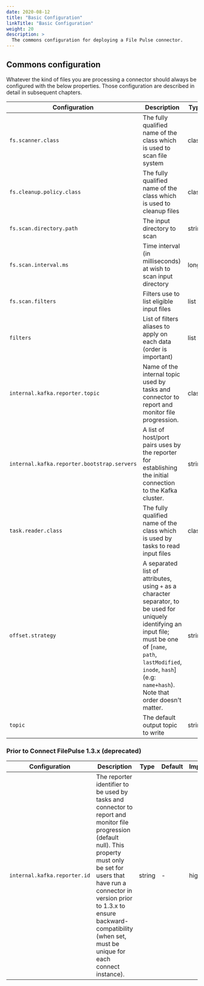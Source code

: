 ```yaml
---
date: 2020-08-12
title: "Basic Configuration"
linkTitle: "Basic Configuration"
weight: 20
description: >
  The commons configuration for deploying a File Pulse connector.
---
```


## Commons configuration

Whatever the kind of files you are processing a connector should always be configured with the below properties.
Those configuration are described in detail in subsequent chapters.

| Configuration |   Description |   Type    |   Default |   Importance  |
| --------------| --------------|-----------| --------- | ------------- |
|`fs.scanner.class` | The fully qualified name of the class which is used to scan file system | class | *io.streamthoughts.kafka.connect.filepulse.scanner.local.LocalFSDirectoryWalker* | medium |
|`fs.cleanup.policy.class` | The fully qualified name of the class which is used to cleanup files | class | *-* | high |
|`fs.scan.directory.path` | The input directory to scan | string | *-* | high |
|`fs.scan.interval.ms` | Time interval (in milliseconds) at wish to scan input directory | long | *10000* | high |
|`fs.scan.filters` | Filters use to list eligible input files| list | *-* | medium |
|`filters` | List of filters aliases to apply on each data (order is important) | list | *-* | medium |
|`internal.kafka.reporter.topic` | Name of the internal topic used by tasks and connector to report and monitor file progression. | class | *connect-file-pulse-status* | high |
|`internal.kafka.reporter.bootstrap.servers` |A list of host/port pairs uses by the reporter for establishing the initial connection to the Kafka cluster. | string | *-* | high |
|`task.reader.class` | The fully qualified name of the class which is used by tasks to read input files | class | *io.streamthoughts.kafka.connect.filepulse.reader.RowFileReader* | high |
|`offset.strategy` | A separated list of attributes, using `+`  as a character separator, to be used for uniquely identifying an input file; must be one of [`name`, `path`, `lastModified`, `inode`, `hash`] (e.g: `name+hash`). Note that order doesn't matter.| string | *path+name* | high |
|`topic` | The default output topic to write | string | *-* | high |


### Prior to Connect FilePulse 1.3.x (deprecated)
| Configuration |   Description |   Type    |   Default |   Importance  |
| --------------| --------------|-----------| --------- | ------------- |
|`internal.kafka.reporter.id` | The reporter identifier to be used by tasks and connector to report and monitor file progression (default null). This property must only be set for users that have run a connector in version prior to 1.3.x to ensure backward-compatibility (when set, must be unique for each connect instance). | string | *-* | high |